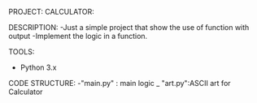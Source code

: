 PROJECT: CALCULATOR:

DESCRIPTION:
-Just a simple project that show the use of function with output
-Implement the logic in a function.

TOOLS:

- Python 3.x

CODE STRUCTURE:
-"main.py" : main logic
\_ "art.py":ASCII art for Calculator
